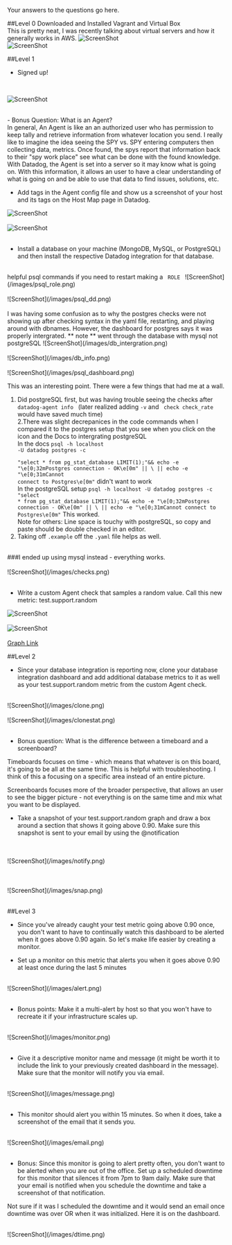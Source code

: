 Your answers to the questions go here.

##Level 0 
Downloaded and Installed  Vagrant and Virtual Box <br>
This is pretty neat, I was recently talking about virtual servers and how it generally works in AWS. 
![ScreenShot](/images/vargrant.png) <br>
![ScreenShot](/images/virtualbox.png)


##Level 1 
 - Signed up! 

<br>

![ScreenShot](/images/datadog_agent.png)

<br>
 - Bonus Question: What is an Agent? 

<br> 
 In general, An Agent is like an an authorized user who has permission to keep tally and retrieve information from whatever location you send. I really like to imagine the idea seeing the SPY vs. SPY  entering computers then collecting data, metrics. Once found, the spys report that information back to their "spy work place" see what can be done with the found knowledge. <br>
 With Datadog, the Agent is set into a server so it may know what is going on. With this information, it allows an user to have a clear understanding of what is going on and be able to use that data to find issues, solutions, etc. 
<br> 

- Add tags in the Agent config file and show us a screenshot of your host and its tags on the Host Map page in Datadog.

![ScreenShot](/images/host_map.png)
<br> 
<br>
![ScreenShot](/images/datadog_conf.png)
<br> 
<br>

 - Install a database on your machine (MongoDB, MySQL, or PostgreSQL) and then install the respective Datadog integration for that database.

<br>
helpful psql commands if you need to restart making a <code> ROLE </code>
![ScreenShot](/images/psql_role.png)
<br>
<br>
![ScreenShot](/images/psql_dd.png)
<br> 
<br>
I was having some confusion as to why the postgres checks were not showing up 
after checking syntax in the yaml file, restarting, and playing around with dbnames. However, the dashboard for postgres says it was properly intergrated. ** note ** went through the database with mysql not postgreSQL
![ScreenShot](/images/db_intergration.png)
<br> 
<br>
![ScreenShot](/images/db_info.png)
<br> 
<br>
![ScreenShot](/images/psql_dashboard.png)


This was an interesting point. There were a few things that had me at a wall. 
1. Did postgreSQL first, but was having trouble seeing the checks after <code> datadog-agent info </code> (later realized adding <code>-v</code> and <code> check check_rate</code> would have saved much time) <br>
2.There was slight decrepanices in the code commands when I compared it to the postgres setup that you see when you click on the icon and the Docs to intergrating postgreSQL <br> 
In the docs <code>psql -h localhost -U datadog postgres -c \
"select * from pg_stat_database LIMIT(1);"&& echo -e "\e[0;32mPostgres connection - OK\e[0m" || \ || echo -e "\e[0;31mCannot connect to Postgres\e[0m"</code> didn't want to work<br> 
In the postgreSQL setup <code>psql -h localhost -U datadog postgres -c "select * from pg_stat_database LIMIT(1);"&& echo -e "\e[0;32mPostgres connection - OK\e[0m" || \ || echo -e "\e[0;31mCannot connect to Postgres\e[0m"</code> This worked.<br>
Note for others: Line space is touchy with postgreSQL, so copy and paste should be double checked in an editor.
3. Taking off <code>.example</code> off the <code>.yaml</code> file helps as well. <br>
<br>
###I ended up using mysql instead - everything works. 
<br>
<br>
![ScreenShot](/images/checks.png)
<br> 
<br>

- Write a custom Agent check that samples a random value. Call this new metric: test.support.random

![ScreenShot](/images/mysql_py.png)
<br> 
<br>
![ScreenShot](/images/test.png)
<br> 
<br>
<a href="https://app.datadoghq.com/metric/explorer?live=true&page=0&is_auto=false&from_ts=1478488702062&to_ts=1478492302062&tile_size=m&exp_metric=test.support.random&exp_scope=&exp_agg=avg&exp_row_type=metric">Graph Link</a>

##Level 2
<br>

- Since your database integration is reporting now, clone your database integration dashboard and add additional database metrics to it as well as your test.support.random metric from the custom Agent check.

<br>
![ScreenShot](/images/clone.png)
<br> 
<br>
![ScreenShot](/images/clonestat.png)
<br> 
<br>


- Bonus question: What is the difference between a timeboard and a screenboard?

Timeboards focuses on time - which means that whatever is on this board, it's going to be all at the same time. This is helpful with troubleshooting. I think of this a focusing on a specific area instead of an entire picture. 

Screenboards focuses more of the broader perspective, that allows an user to see the bigger picture - not everything is on the same time and mix what you want to be displayed. 

- Take a snapshot of your test.support.random graph and draw a box around a section that shows it going above 0.90. Make sure this snapshot is sent to your email by using the @notification

<br> 
<br>
![ScreenShot](/images/notify.png)
<br> 
<br>
<br> 
<br>
![ScreenShot](/images/snap.png)
<br> 
<br>

##Level 3

- Since you've already caught your test metric going above 0.90 once, you don't want to have to continually watch this dashboard to be alerted when it goes above 0.90 again. So let's make life easier by creating a monitor.



- Set up a monitor on this metric that alerts you when it goes above 0.90 at least once during the last 5 minutes

<br>
![ScreenShot](/images/alert.png)
<br> 
<br>

- Bonus points: Make it a multi-alert by host so that you won't have to recreate it if your infrastructure scales up.

<br>
![ScreenShot](/images/monitor.png)
<br> 
<br>

- Give it a descriptive monitor name and message (it might be worth it to include the link to your previously created dashboard in the message). Make sure that the monitor will notify you via email.

<br>
![ScreenShot](/images/message.png)
<br> 
<br>

- This monitor should alert you within 15 minutes. So when it does, take a screenshot of the email that it sends you.

<br>
![ScreenShot](/images/email.png)
<br> 
<br>

- Bonus: Since this monitor is going to alert pretty often, you don't want to be alerted when you are out of the office. Set up a scheduled downtime for this monitor that silences it from 7pm to 9am daily. Make sure that your email is notified when you schedule the downtime and take a screenshot of that notification.

Not sure if it was I scheduled the downtime and it would send an email once downtime was over OR when it was initialized. Here it is on the dashboard. 

<br>
![ScreenShot](/images/dtime.png)
<br> 
<br>









    
    
    
    

